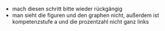 - mach diesen schritt bitte wieder rückgängig
- man sieht die figuren und den graphen nicht, außerdem ist kompetenzstufe a und die prozentzahl nicht ganz links